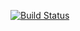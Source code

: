 [![Build Status](https://travis-ci.org/utwyko/showtimesbackend.svg?branch=master)](https://travis-ci.org/utwyko/cinevilleagendabackend)